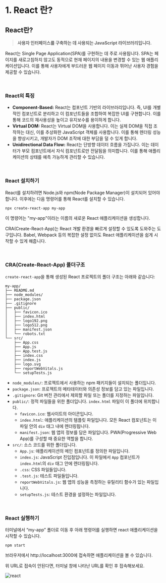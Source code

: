 # 1. React 란?

## React란?

> **사용자 인터페이스를 구축하는 데 사용되는 JavaScript 라이브러리입니다.**

React는 Single Page Application(SPA)를 구현하는 데 주로 사용됩니다. SPA는 페이지를 새로고침하지 않고도 동적으로 현재 페이지의 내용을 변경할 수 있는 웹 애플리케이션입니다. 이를 통해 사용자에게 부드러운 웹 페이지 이동과 뛰어난 사용자 경험을 제공할 수 있습니다.

</br>

### React의 특징

- **Component-Based:** React는 컴포넌트 기반의 라이브러리입니다. 즉, UI를 개별적인 컴포넌트로 분리하고 이 컴포넌트들을 조합하여 복잡한 UI를 구현합니다. 이를 통해 코드의 재사용성을 높이고 유지보수를 용이하게 합니다.
- **Virtual DOM:** React는 Virtual DOM을 사용합니다. 이는 실제 DOM을 직접 조작하는 대신, 이를 추상화한 JavaScript 객체를 사용합니다. 이를 통해 렌더링 성능을 향상시키고, 개발자가 DOM 조작에 대한 부담을 덜 수 있게 합니다.
- **Unidirectional Data Flow:** React는 단방향 데이터 흐름을 가집니다. 이는 데이터가 부모 컴포넌트에서 자식 컴포넌트로만 전달됨을 의미합니다. 이를 통해 애플리케이션의 상태를 예측 가능하게 관리할 수 있습니다.

</br>

### React 설치하기

React를 설치하려면 Node.js와 npm(Node Package Manager)이 설치되어 있어야 합니다. 이후에는 다음 명령어를 통해 React를 설치할 수 있습니다.

```bash
npx create-react-app my-app
```

이 명령어는 "my-app"이라는 이름의 새로운 React 애플리케이션을 생성합니다.

CRA(Create-React-App)는 React 개발 환경을 빠르게 설정할 수 있도록 도와주는 도구입니다. Babel, Webpack 등의 복잡한 설정 없이도 React 애플리케이션을 쉽게 시작할 수 있게 해줍니다.

</br>

### CRA(Create-React-App) 폴더구조

`create-react-app`을 통해 생성된 React 프로젝트의 폴더 구조는 아래와 같습니다:

```
my-app/
├── README.md
├── node_modules/
├── package.json
├── .gitignore
├── public/
│   ├── favicon.ico
│   ├── index.html
│   ├── logo192.png
│   ├── logo512.png
│   ├── manifest.json
│   └── robots.txt
└── src/
    ├── App.css
    ├── App.js
    ├── App.test.js
    ├── index.css
    ├── index.js
    ├── logo.svg
    ├── reportWebVitals.js
    └── setupTests.js

```

- `node_modules/`: 프로젝트에서 사용하는 npm 패키지들이 설치되는 폴더입니다.
- `package.json`: 프로젝트의 메타데이터와 의존성 정보를 담고 있는 파일입니다.
- `.gitignore`: Git 버전 관리에서 제외할 파일 또는 폴더를 지정하는 파일입니다.
- `public/`: 정적 파일들을 위한 폴더입니다. `index.html` 파일이 이 폴더에 위치합니다.
  - `favicon.ico`: 웹사이트의 아이콘입니다.
  - `index.html`: 애플리케이션의 템플릿 파일입니다. 모든 React 컴포넌트는 이 파일 안의 `div` 태그 내에 렌더링됩니다.
  - `manifest.json`: 웹 앱의 정보를 담은 파일입니다. PWA(Progressive Web App)를 구성할 때 중요한 역할을 합니다.
- `src/`: 소스 코드를 위한 폴더입니다.
  - `App.js`: 애플리케이션의 메인 컴포넌트를 정의한 파일입니다.
  - `index.js`: JavaScript 진입점입니다. 이 파일에서 `App` 컴포넌트가 `index.html`의 `div` 태그 안에 렌더링됩니다.
  - `.css`: CSS 파일들입니다.
  - `.test.js`: 테스트 파일들입니다.
  - `reportWebVitals.js`: 웹 앱의 성능을 측정하는 유틸리티 함수가 있는 파일입니다.
  - `setupTests.js`: 테스트 환경을 설정하는 파일입니다.

</br>

### React 실행하기

터미널에서 “my-app” 폴더로 이동 후 아래 명령어를 실행하면 react 애플리케이션을 시작할 수 있습니다.

```tsx
npm start
```

브라우저에서 http://localhost:3000에 접속하면 애플리케이션을 볼 수 있습니다.

위 URL로 접속이 안된다면, 터미널 창에 나타난 URL를 확인 후 접속해보세요.

![react](https://github.com/NamJongtae/react-study/assets/113427991/0891c84d-8e08-4768-918c-158072c897b9)
